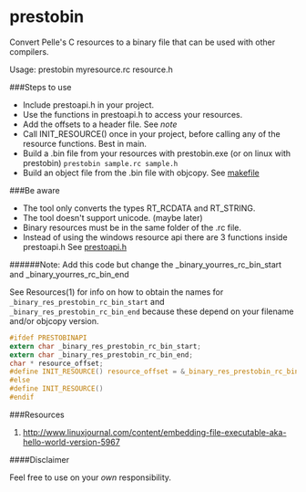 prestobin
=========

Convert Pelle's C resources to a binary file that can be used with other compilers.

Usage: prestobin myresource.rc resource.h

###Steps to use

* Include prestoapi.h in your project.
* Use the functions in prestoapi.h to access your resources.
* Add the offsets to a header file. See *note*
* Call INIT_RESOURCE() once in your project, before calling any of the resource functions. Best in main.
* Build a .bin file from your resources with prestobin.exe (or on linux with prestobin)
  `prestobin sample.rc sample.h`
* Build an object file from the .bin file with objcopy. See [makefile](https://github.com/Vozzie/prestobin/blob/master/makefile)
 
###Be aware

* The tool only converts the types RT_RCDATA and RT_STRING.
* The tool doesn't support unicode. (maybe later)
* Binary resources must be in the same folder of the .rc file.
* Instead of using the windows resource api there are 3 functions inside prestoapi.h
See [prestoapi.h](https://github.com/Vozzie/prestobin/blob/master/inc/prestoapi.h)

######Note: Add this code but change the \_binary\_yourres\_rc\_bin\_start and \_binary\_yourres\_rc\_bin\_end 

See Resources(1) for info on how to obtain the names for `_binary_res_prestobin_rc_bin_start` and `_binary_res_prestobin_rc_bin_end` because these depend on your filename and/or objcopy version.

```C
#ifdef PRESTOBINAPI
extern char _binary_res_prestobin_rc_bin_start;
extern char _binary_res_prestobin_rc_bin_end;
char * resource_offset;
#define INIT_RESOURCE() resource_offset = &_binary_res_prestobin_rc_bin_start;
#else
#define INIT_RESOURCE() 
#endif
```

###Resources

1. http://www.linuxjournal.com/content/embedding-file-executable-aka-hello-world-version-5967

####Disclaimer

Feel free to use on your *own* responsibility.
